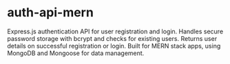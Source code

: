 # auth-api-mern
Express.js authentication API for user registration and login. Handles secure password storage with bcrypt and checks for existing users. Returns user details on successful registration or login. Built for MERN stack apps, using MongoDB and Mongoose for data management.
